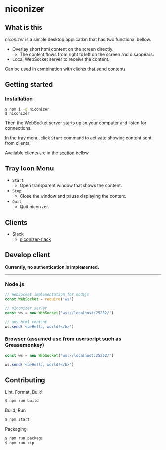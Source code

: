 # niconizer

## What is this

_niconizer_ is a simple desktop application that has two functional bellow.

- Overlay short html content on the screen directly.
  - The content flows from right to left on the screen and disappears.
- Local WebSocket server to receive the content.

Can be used in combination with clients that send contents.

## Getting started

### Installation

```bash
$ npm i -g niconizer
$ niconizer
```

Then the WebSocket server starts up on your computer and listen for connections.

In the tray menu, click `Start` command to activate showing content sent from clients.

Available clients are in the [section](#clients) bellow.

## Tray Icon Menu

- `Start`
  - Open transparent window that shows the content.
- `Stop`
  - Close the window and pause displaying the content.
- `Quit`
  - Quit niconizer.

## Clients

- Slack
  - [niconizer-slack](https://github.com/matzkoh/niconizer-slack)

## Develop client

**Currently, no authentication is implemented.**

---

### Node.js

```js
// WebSocket implementation for nodejs
const WebSocket = require('ws')

// niconizer server
const ws = new WebSocket('ws://localhost:25252/')

// any html content
ws.send('<b>Hello, world!</b>')
```

### Browser (assumed use from userscript such as Greasemonkey)

```js
const ws = new WebSocket('ws://localhost:25252/')

ws.send('<b>Hello, world!</b>')
```

## Contributing

Lint, Format, Build

```bash
$ npm run build
```

Build, Run

```bash
$ npm start
```

Packaging

```bash
$ npm run package
$ npm run zip
```
